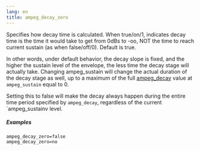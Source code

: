 ```yaml
---
lang: en
title: ampeg_decay_zero
---
```

Specifies how decay time is calculated. When true/on/1, indicates decay time
is the time it would take to get from 0dBs to -oo, NOT the time to reach current
sustain (as when false/off/0). Default is true.

In other words, under default behavior, the decay slope is fixed, and the higher
the sustain level of the envelope, the less time the decay stage will actually
take. Changing ampeg_sustain will change the actual duration of the decay stage
as well, up to a maximum of the full [ampeg_decay]((eg_type)_decay) value at
`ampeg_sustain` equal to 0.

Setting this to false will make the decay always happen during the entire
time period specified by `ampeg_decay`, regardless of the current
`ampeg_sustainv level.

##### Examples

```
ampeg_decay_zero=false
ampeg_decay_zero=no
```
